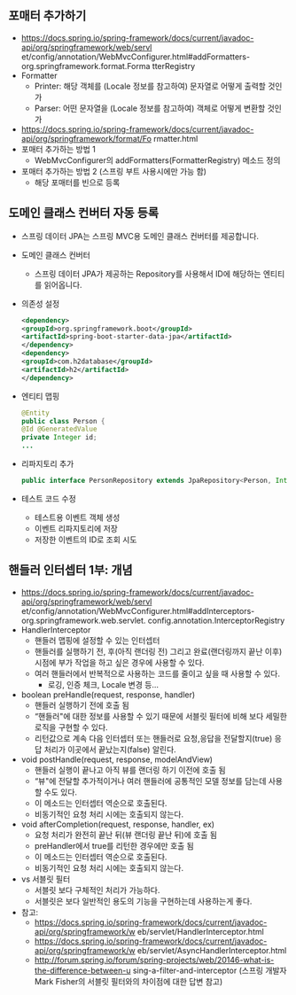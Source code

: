## 포매터 추가하기
- https://docs.spring.io/spring-framework/docs/current/javadoc-api/org/springframework/web/servl et/config/annotation/WebMvcConfigurer.html#addFormatters-org.springframework.format.Forma tterRegistry 
- Formatter 
    * Printer: 해당 객체를 (Locale 정보를 참고하여) 문자열로 어떻게 출력할 것인가
    * Parser: 어떤 문자열을 (Locale 정보를 참고하여) 객체로 어떻게 변환할 것인가 
- https://docs.spring.io/spring-framework/docs/current/javadoc-api/org/springframework/format/Fo rmatter.html 
- 포매터 추가하는 방법 1 
    * WebMvcConfigurer의 addFormatters(FormatterRegistry) 메소드 정의 
- 포매터 추가하는 방법 2 (스프링 부트 사용시에만 가능 함) 
    * 해당 포매터를 빈으로 등록

## 도메인 클래스 컨버터 자동 등록
- 스프링 데이터 JPA는 스프링 MVC용 도메인 클래스 컨버터를 제공합니다.
- 도메인 클래스 컨버터 
  * 스프링 데이터 JPA가 제공하는 Repository를 사용해서 ID에 해당하는 엔티티를 읽어옵니다. 
- 의존성 설정 

  ```xml
  <dependency> 
  <groupId>org.springframework.boot</groupId> 
  <artifactId>spring-boot-starter-data-jpa</artifactId> 
  </dependency> 
  <dependency> 
  <groupId>com.h2database</groupId> 
  <artifactId>h2</artifactId> 
  </dependency>
  ```

- 엔티티 맵핑 

  ```java
  @Entity 
  public class Person { 
  @Id @GeneratedValue 
  private Integer id; 
  ...
  
  ```

- 리파지토리 추가 

  ```java
  public interface PersonRepository extends JpaRepository<Person, Integer> { }
  ```

- 테스트 코드 수정 
  * 테스트용 이벤트 객체 생성 
  * 이벤트 리파지토리에 저장 
  * 저장한 이벤트의 ID로 조회 시도

## 핸들러 인터셉터 1부: 개념
- https://docs.spring.io/spring-framework/docs/current/javadoc-api/org/springframework/web/servl et/config/annotation/WebMvcConfigurer.html#addInterceptors-org.springframework.web.servlet. config.annotation.InterceptorRegistry 
- HandlerInterceptor 
  * 핸들러 맵핑에 설정할 수 있는 인터셉터 
  * 핸들러를 실행하기 전, 후(아직 랜더링 전) 그리고 완료(랜더링까지 끝난 이후) 시점에 부가 작업을 하고 싶은 경우에 사용할 수 있다. 
  * 여러 핸들러에서 반복적으로 사용하는 코드를 줄이고 싶을 때 사용할 수 있다. 
    * 로깅, 인증 체크, Locale 변경 등... 
- boolean preHandle(request, response, handler) 
  * 핸들러 실행하기 전에 호출 됨 
  * “핸들러"에 대한 정보를 사용할 수 있기 때문에 서블릿 필터에 비해 보다 세밀한 로직을 구현할 수 있다.
  * 리턴값으로 계속 다음 인터셉터 또는 핸들러로 요청,응답을 전달할지(true) 응답 처리가 이곳에서 끝났는지(false) 알린다. 
- void postHandle(request, response, modelAndView) 
  * 핸들러 실행이 끝나고 아직 뷰를 랜더링 하기 이전에 호출 됨 
  * “뷰"에 전달할 추가적이거나 여러 핸들러에 공통적인 모델 정보를 담는데 사용할 수도 있다. 
  * 이 메소드는 인터셉터 역순으로 호출된다. 
  * 비동기적인 요청 처리 시에는 호출되지 않는다.
- void afterCompletion(request, response, handler, ex) 
  * 요청 처리가 완전히 끝난 뒤(뷰 랜더링 끝난 뒤)에 호출 됨 
  * preHandler에서 true를 리턴한 경우에만 호출 됨
  * 이 메소드는 인터셉터 역순으로 호출된다. 
  * 비동기적인 요청 처리 시에는 호출되지 않는다. 
- vs 서블릿 필터
  * 서블릿 보다 구체적인 처리가 가능하다. 
  * 서블릿은 보다 일반적인 용도의 기능을 구현하는데 사용하는게 좋다. 
- 참고: 
  * https://docs.spring.io/spring-framework/docs/current/javadoc-api/org/springframework/w eb/servlet/HandlerInterceptor.html 
  * https://docs.spring.io/spring-framework/docs/current/javadoc-api/org/springframework/w eb/servlet/AsyncHandlerInterceptor.html
  * http://forum.spring.io/forum/spring-projects/web/20146-what-is-the-difference-between-u sing-a-filter-and-interceptor (스프링 개발자 Mark Fisher의 서블릿 필터와의 차이점에 대한 답변 참고)